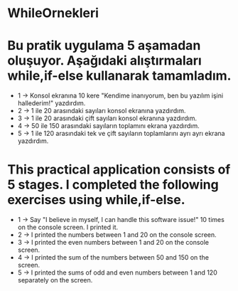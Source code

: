 # WhileOrnekleri

# Bu pratik uygulama 5 aşamadan oluşuyor. Aşağıdaki alıştırmaları while,if-else kullanarak tamamladım.

- 1 -> Konsol ekranına 10 kere "Kendime inanıyorum, ben bu yazılım işini hallederim!" yazdırdım.
- 2 -> 1 ile 20 arasındaki sayıları konsol ekranına yazdırdım.
- 3 -> 1 ile 20 arasındaki çift sayıları konsol ekranına yazdırdım.
- 4 -> 50 ile 150 arasındaki sayıların toplamını ekrana yazdırdım.
- 5 -> 1 ile 120 arasındaki tek ve çift sayıların toplamlarını ayrı ayrı ekrana yazdırdım.

# This practical application consists of 5 stages. I completed the following exercises using while,if-else.

- 1 -> Say "I believe in myself, I can handle this software issue!" 10 times on the console screen. I printed it.
- 2 -> I printed the numbers between 1 and 20 on the console screen.
- 3 -> I printed the even numbers between 1 and 20 on the console screen.
- 4 -> I printed the sum of the numbers between 50 and 150 on the screen.
- 5 -> I printed the sums of odd and even numbers between 1 and 120 separately on the screen.
